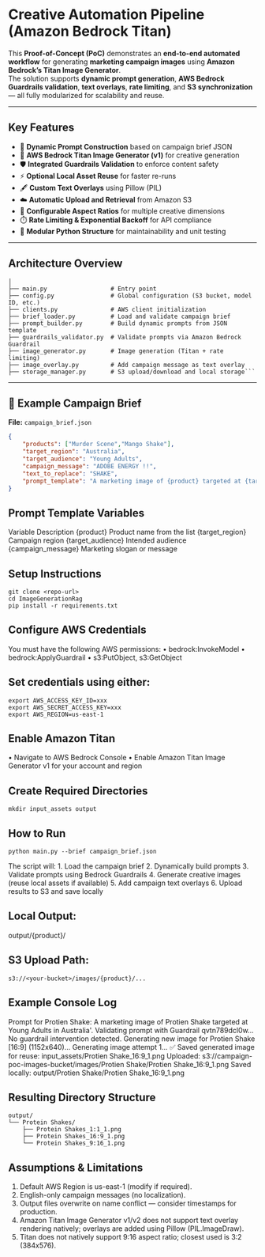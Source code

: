 # Creative Automation Pipeline (Amazon Bedrock Titan)

This **Proof-of-Concept (PoC)** demonstrates an **end-to-end automated workflow** for generating **marketing campaign images** using **Amazon Bedrock’s Titan Image Generator**.  
The solution supports **dynamic prompt generation**, **AWS Bedrock Guardrails validation**, **text overlays**, **rate limiting**, and **S3 synchronization** — all fully modularized for scalability and reuse.

---

##  Key Features

- 🧩 **Dynamic Prompt Construction** based on campaign brief JSON  
- 🧠 **AWS Bedrock Titan Image Generator (v1)** for creative generation  
- 🛡️ **Integrated Guardrails Validation** to enforce content safety  
- ⚡ **Optional Local Asset Reuse** for faster re-runs  
- 🖋️ **Custom Text Overlays** using Pillow (PIL)  
- ☁️ **Automatic Upload and Retrieval** from Amazon S3  
- 📐 **Configurable Aspect Ratios** for multiple creative dimensions  
- ⏱️ **Rate Limiting & Exponential Backoff** for API compliance  
- 🧱 **Modular Python Structure** for maintainability and unit testing  

---

## Architecture Overview

```ImageGenerationRag/
│
├── main.py                  # Entry point
├── config.py                # Global configuration (S3 bucket, model ID, etc.)
├── clients.py               # AWS client initialization
├── brief_loader.py          # Load and validate campaign brief
├── prompt_builder.py        # Build dynamic prompts from JSON template
├── guardrails_validator.py  # Validate prompts via Amazon Bedrock Guardrail
├── image_generator.py       # Image generation (Titan + rate limiting)
├── image_overlay.py         # Add campaign message as text overlay
├── storage_manager.py       # S3 upload/download and local storage```
```
---

## 🧾 Example Campaign Brief

**File:** `campaign_brief.json`
```json
{
    "products": ["Murder Scene","Mango Shake"],
    "target_region": "Australia",
    "target_audience": "Young Adults",
    "campaign_message": "ADOBE ENERGY !!",
    "text_to_replace": "SHAKE",
    "prompt_template": "A marketing image of {product} targeted at {target_audience} in {target_region}'."
}
```

## Prompt Template Variables

Variable
Description
{product}
Product name from the list
{target_region}
Campaign region
{target_audience}
Intended audience
{campaign_message}
Marketing slogan or message

## Setup Instructions

```
git clone <repo-url>
cd ImageGenerationRag
pip install -r requirements.txt
```

## Configure AWS Credentials
You must have the following AWS permissions:
	•	bedrock:InvokeModel
	•	bedrock:ApplyGuardrail
	•	s3:PutObject, s3:GetObject

## Set credentials using either:
```
export AWS_ACCESS_KEY_ID=xxx
export AWS_SECRET_ACCESS_KEY=xxx
export AWS_REGION=us-east-1
```

## Enable Amazon Titan
•	Navigate to AWS Bedrock Console
•	Enable Amazon Titan Image Generator v1 for your account and region

## Create Required Directories
```mkdir input_assets output```

## How to Run

```python main.py --brief campaign_brief.json```

The script will:
	1.	Load the campaign brief
	2.	Dynamically build prompts
	3.	Validate prompts using Bedrock Guardrails
	4.	Generate creative images (reuse local assets if available)
	5.	Add campaign text overlays
	6.	Upload results to S3 and save locally

## Local Output:

output/{product}/

## S3 Upload Path:

```s3://<your-bucket>/images/{product}/...```

## Example Console Log

Prompt for Protien Shake: A marketing image of Protien Shake targeted at Young Adults in Australia'.
Validating prompt with Guardrail qvtn789dcl0w...
No guardrail intervention detected.
Generating new image for Protien Shake [16:9] (1152x640)...
Generating image attempt 1...
✅ Saved generated image for reuse: input_assets/Protien Shake_16:9_1.png
Uploaded: s3://campaign-poc-images-bucket/images/Protien Shake/Protien Shake_16:9_1.png
Saved locally: output/Protien Shake/Protien Shake_16:9_1.png

## Resulting Directory Structure

```
output/
└── Protein Shakes/
    ├── Protein Shakes_1:1_1.png
    ├── Protein Shakes_16:9_1.png
    └── Protein Shakes_9:16_1.png
```
## Assumptions & Limitations

1.	Default AWS Region is us-east-1 (modify if required).
2.	English-only campaign messages (no localization).
3.	Output files overwrite on name conflict — consider timestamps for production.
4.	Amazon Titan Image Generator v1/v2 does not support text overlay rendering natively; overlays are added using Pillow (PIL.ImageDraw).
5.	Titan does not natively support 9:16 aspect ratio; closest used is 3:2 (384x576).

